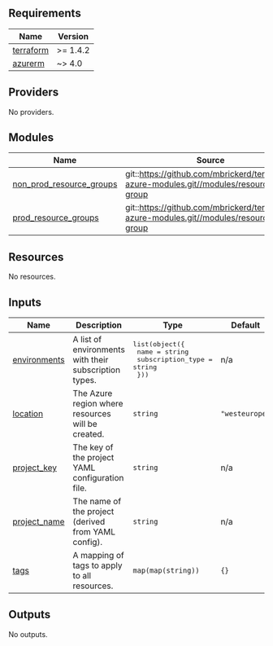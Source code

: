 <!-- BEGIN_TF_DOCS -->
## Requirements

| Name | Version |
|------|---------|
| <a name="requirement_terraform"></a> [terraform](#requirement\_terraform) | >= 1.4.2 |
| <a name="requirement_azurerm"></a> [azurerm](#requirement\_azurerm) | ~> 4.0 |

## Providers

No providers.

## Modules

| Name | Source | Version |
|------|--------|---------|
| <a name="module_non_prod_resource_groups"></a> [non\_prod\_resource\_groups](#module\_non\_prod\_resource\_groups) | git::https://github.com/mbrickerd/terraform-azure-modules.git//modules/resource-group | 82ef4f2b0bec8d2b608a18197ca941d986264987 |
| <a name="module_prod_resource_groups"></a> [prod\_resource\_groups](#module\_prod\_resource\_groups) | git::https://github.com/mbrickerd/terraform-azure-modules.git//modules/resource-group | 82ef4f2b0bec8d2b608a18197ca941d986264987 |

## Resources

No resources.

## Inputs

| Name | Description | Type | Default | Required |
|------|-------------|------|---------|:--------:|
| <a name="input_environments"></a> [environments](#input\_environments) | A list of environments with their subscription types. | <pre>list(object({<br/>    name              = string<br/>    subscription_type = string<br/>  }))</pre> | n/a | yes |
| <a name="input_location"></a> [location](#input\_location) | The Azure region where resources will be created. | `string` | `"westeurope"` | no |
| <a name="input_project_key"></a> [project\_key](#input\_project\_key) | The key of the project YAML configuration file. | `string` | n/a | yes |
| <a name="input_project_name"></a> [project\_name](#input\_project\_name) | The name of the project (derived from YAML config). | `string` | n/a | yes |
| <a name="input_tags"></a> [tags](#input\_tags) | A mapping of tags to apply to all resources. | `map(map(string))` | `{}` | no |

## Outputs

No outputs.
<!-- END_TF_DOCS -->
